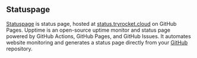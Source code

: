 ## Statuspage

[Statuspage](https://upptime.js.org/) is status page, hosted at [status.tryrocket.cloud](https://status.tryrocket.cloud) on GitHub Pages. Upptime is an open-source uptime monitor and status page powered by GitHub Actions, GitHub Pages, and GitHub Issues. It automates website monitoring and generates a status page directly from your [GitHub](https://github.com/tryrocket-cloud/upptime) repository.
